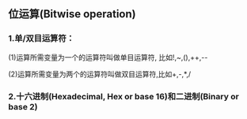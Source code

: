 ## 位运算\(Bitwise operation\)

### 1.单/双目运算符：

\(1\)运算所需变量为一个的运算符叫做单目运算符, 比如!,~,\(\),++,--

\(2\)运算所需变量为两个的运算符叫做双目运算符,比如+,-,\*,/

### 2.十六进制\(Hexadecimal, Hex or base 16\)和二进制\(Binary or base 2\)



